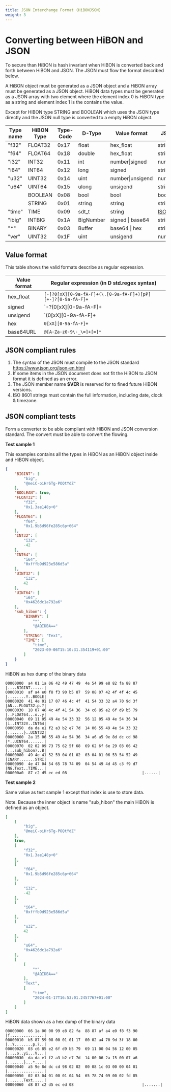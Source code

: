 ```yaml
---
title: JSON Interchange Format (HiBONJSON)
weight: 3
---
```


# Converting between HiBON and JSON

To secure than HiBON is hash invariant when HiBON is converted back and forth between HiBON and JSON. The JSON must flow the format described below. 

A HiBON object must be generated as a JSON object and a HiBON array must be generated as a JSON object. HiBON data types must be generated as a JSON array with two element where the element index 0  is HiBON type as a string and element index 1 is the contains the value.

Except for HIBON type STRING and BOOLEAN which uses the JSON type directly and the JSON null type is converted to a empty HiBON object.



| Type name | HiBON Type | Type-Code | D-Type        |  Value format    | JSON Type      |
| --------- | ---------- | --------- | ------------- | ---------------- | -------------- |
| "f32"     | FLOAT32    |   0x17    | float         | hex_float        | string         |
| "f64"     | FLOAT64    |   0x18    | double        | hex_float        | string         |
| "i32"     | INT32      |   0x11    | int           | number\|signed   | number\|string |
| "i64"     | INT64      |   0x12    | long          | signed           | string         |
| "u32"     | UINT32     |   0x14    | uint          | number\|unsigend | number\|string |
| "u64"     | UINT64     |   0x15    | ulong         | unsigend         | string         |
|           | BOOLEAN    |   0x08    | bool          | bool             | bool           |
|           | STRING     |   0x01    | string        | string           | string         |
| "time"    | TIME       |   0x09    | sdt_t         | string           | [ISO 8601](https://www.ionos.com/digitalguide/websites/web-development/iso-8601/)  |
| "ibig"    | INTBIG     |   0x1A    | BigNumber     | signed \| base64 | string         |
| "*"       | BINARY     |   0x03    | Buffer        | base64 \|  hex   | string         |
| "ver"     | UINT32     |   0x1F    | uint          | unsigend         | number         |



## Value format

This table shows the valid formats describe as regular expression.

| Value format | Regular expression (in D std.regex syntax)                   |
| ------------ | ------------------------------------------------------------ |
| hex_float    | `[-]?0[xX][0-9a-fA-F]+(\.[0-9a-fA-F]+)[pP][+-]?[0-9a-fA-F]+` |
| signed       | `-?(0[xX][0-9a-fA-F]+|[0-9]+)`                               |
| unsigend     | `(0[xX][0-9a-fA-F]+|[0-9]+)`                                 |
| hex          | `0[xX][0-9a-fA-F]+`                                          |
| base64URL    | `@[A-Za-z0-9\-_\=]+[=]*`                                     |

 

## JSON compliant rules

1. The syntax of the JSON must compile to the JSON standard https://www.json.org/json-en.html
2. If some items in the JSON document does not fit the HiBON to JSON format it is defined as an error.
3. The JSON member name **$VER** is reserved for to fined future HiBON versions.
4. ISO 8601 strings must contain the full information, including date, clock & timezone.


## JSON compliant tests

Form a converter to be able compliant with HiBON and JSON conversion standard. The convert must be able to convert the flowing.

**Test sample 1**

This examples contains all the types in HiBON as an HiBON object inside and HiBON object.

```json
{
    "BIGINT": [
        "big",
        "@meiC-oiHr6Tg-POQtYdZ"
    ],
    "BOOLEAN": true,
    "FLOAT32": [
        "f32",
        "0x1.3ae148p+0"
    ],
    "FLOAT64": [
        "f64",
        "0x1.9b5d96fe285c6p+664"
    ],
    "INT32": [
        "i32",
        -42
    ],
    "INT64": [
        "i64",
        "0xfffb9d923e586d5a"
    ],
    "UINT32": [
        "i32",
        42
    ],
    "UINT64": [
        "i64",
        "0x4626dc1a792a6"
    ],
    "sub_hibon": {
        "BINARY": [
            "*",
            "@AQIDBA=="
        ],
        "STRING": "Text",
        "TIME": [
            "time",
            "2023-09-06T15:10:31.354119+01:00"
        ]
    }
}
```

HiBON as hex dump of the binary data 

```
00000000  a4 01 1a 06 42 49 47 49  4e 54 99 e8 82 fa 88 87  |....BIGINT......|
00000010  af a4 e0 f8 f3 90 b5 87  59 08 07 42 4f 4f 4c 45  |........Y..BOOLE|
00000020  41 4e 01 17 07 46 4c 4f  41 54 33 32 a4 70 9d 3f  |AN...FLOAT32.p.?|
00000030  18 07 46 4c 4f 41 54 36  34 c6 85 e2 6f d9 b5 79  |..FLOAT64...o..y|
00000040  69 11 05 49 4e 54 33 32  56 12 05 49 4e 54 36 34  |i..INT32V..INT64|
00000050  da da e1 f2 a3 b2 e7 7d  14 06 55 49 4e 54 33 32  |.......}..UINT32|
00000060  2a 15 06 55 49 4e 54 36  34 a6 a5 9e 8d dc cd 98  |*..UINT64.......|
00000070  02 02 09 73 75 62 5f 68  69 62 6f 6e 29 03 06 42  |...sub_hibon)..B|
00000080  49 4e 41 52 59 04 01 02  03 04 01 06 53 54 52 49  |INARY.......STRI|
00000090  4e 47 04 54 65 78 74 09  04 54 49 4d 45 c3 f9 d7  |NG.Text..TIME...|
000000a0  87 c2 d5 ec ed 08                                 |......|
```

**Test sample 2**

Same value as test sample 1 except that index is use to store data.

Note. Because the inner object is name "sub_hibon" the main HiBON is defined as an object.

```json
[
    [
        "big",
        "@meiC-oiHr6Tg-POQtYdZ"
    ],
    true,
    [
        "f32",
        "0x1.3ae148p+0"
    ],
    [
        "f64",
        "0x1.9b5d96fe285c6p+664"
    ],
    [
        "i32",
        -42
    ],
    [
        "i64",
        "0xfffb9d923e586d5a"
    ],
    [
        "u32",
        42
    ],
    [
        "u64",
        "0x4626dc1a792a6"
    ],
    [
        [
            "*",
            "@AQIDBA=="
        ],
        "Text",
        [
            "time",
            "2024-01-17T16:53:01.2457767+01:00"
        ]
    ]
]
```

HiBON data shown as a hex dump of the binary data

```
00000000  66 1a 00 00 99 e8 82 fa  88 87 af a4 e0 f8 f3 90  |f...............|
00000010  b5 87 59 08 00 01 01 17  00 02 a4 70 9d 3f 18 00  |..Y........p.?..|
00000020  03 c6 85 e2 6f d9 b5 79  69 11 00 04 56 12 00 05  |....o..yi...V...|
00000030  da da e1 f2 a3 b2 e7 7d  14 00 06 2a 15 00 07 a6  |.......}...*....|
00000040  a5 9e 8d dc cd 98 02 02  00 08 1c 03 00 00 04 01  |................|
00000050  02 03 04 01 00 01 04 54  65 78 74 09 00 02 fd 85  |.......Text.....|
00000060  d8 87 c2 d5 ec ed 08                              |.......|
```


